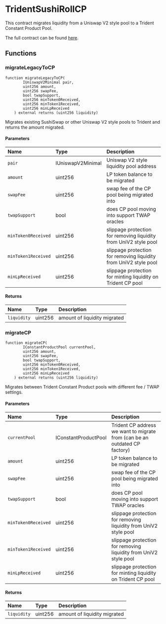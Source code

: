# TridentSushiRollCP

This contract migrates liquidity from a Uniswap V2 style pool to a Trident Constant Product Pool.

The full contract can be found [here](https://github.com/sushiswap/trident/blob/master/contracts/migration/TridentSushiRollCP.sol).

## Functions

### migrateLegacyToCP

```
function migrateLegacyToCP(
        IUniswapV2Minimal pair,
        uint256 amount,
        uint256 swapFee,
        bool twapSupport,
        uint256 minToken0Received,
        uint256 minToken1Received,
        uint256 minLpReceived
    ) external returns (uint256 liquidity)
```

Migrates existing SushiSwap or other Uniswap V2 style pools to Trident and returns the amount migrated.

#### Parameters

| Name                | Type              | Description                                                      |
| :------------------ | :---------------- | :--------------------------------------------------------------- |
| `pair`              | IUniswapV2Minimal | Uniswap V2 style liquidity pool address                          |
| `amount`            | uint256           | LP token balance to be migrated                                  |
| `swapFee`           | uint256           | swap fee of the CP pool being migrated into                      |
| `twapSupport`       | bool              | does CP pool moving into support TWAP oracles                    |
| `minToken0Received` | uint256           | slippage protection for removing liquidity from UniV2 style pool |
| `minToken1Received` | uint256           | slippage protection for removing liquidity from UniV2 style pool |
| `minLpReceived`     | uint256           | slippage protection for minting liquidity on Trident CP pool     |

#### Returns

| Name        | Type    | Description                  |
| :---------- | :------ | :--------------------------- |
| `liquidity` | uint256 | amount of liquidity migrated |

### migrateCP

```
function migrateCP(
        IConstantProductPool currentPool,
        uint256 amount,
        uint256 swapFee,
        bool twapSupport,
        uint256 minToken0Received,
        uint256 minToken1Received,
        uint256 minLpReceived
    ) external returns (uint256 liquidity)
```

Migrates between Trident Constant Product pools with different fee / TWAP settings.

#### Parameters

| Name                | Type                 | Description                                                                |
| :------------------ | :------------------- | :------------------------------------------------------------------------- |
| `currentPool`       | IConstantProductPool | Trident CP address we want to migrate from (can be an outdated CP factory) |
| `amount`            | uint256              | LP token balance to be migrated                                            |
| `swapFee`           | uint256              | swap fee of the CP pool being migrated into                                |
| `twapSupport`       | bool                 | does CP pool moving into support TWAP oracles                              |
| `minToken0Received` | uint256              | slippage protection for removing liquidity from UniV2 style pool           |
| `minToken1Received` | uint256              | slippage protection for removing liquidity from UniV2 style pool           |
| `minLpReceived`     | uint256              | slippage protection for minting liquidity on Trident CP pool               |

#### Returns

| Name        | Type    | Description                  |
| :---------- | :------ | :--------------------------- |
| `liquidity` | uint256 | amount of liquidity migrated |
